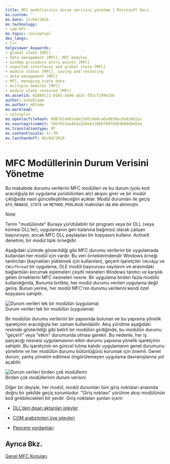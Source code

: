 ```yaml
---
title: MFC modüllerinin durum verisini yönetme | Microsoft Docs
ms.custom: ''
ms.date: 11/04/2016
ms.technology:
- cpp-mfc
ms.topic: conceptual
dev_langs:
- C++
helpviewer_keywords:
- global state [MFC]
- data management [MFC], MFC modules
- window procedure entry points [MFC]
- exported interfaces and global state [MFC]
- module states [MFC], saving and restoring
- data management [MFC]
- MFC, managing state data
- multiple modules [MFC]
- module state restored [MFC]
ms.assetid: 81889c11-0101-4a66-ab3c-f81cf199e1bb
author: mikeblome
ms.author: mblome
ms.workload:
- cplusplus
ms.openlocfilehash: 9d87b2a601e6e25d61de6ca6ad639ac6a62861ac
ms.sourcegitcommit: 76b7653ae443a2b8eb1186b789f8503609d6453e
ms.translationtype: MT
ms.contentlocale: tr-TR
ms.lasthandoff: 05/04/2018
---
```

# <a name="managing-the-state-data-of-mfc-modules"></a>MFC Modüllerinin Durum Verisini Yönetme
Bu makalede durumu verilerini MFC modülleri ve bu durum (yolu kod aracılığıyla bir uygulama yürütülürken alır) akışını girer ve bir modül çıktığında nasıl güncelleştirileceğini açıklar. Modül durumları ile geçiş `AFX_MANAGE_STATE` ve `METHOD_PROLOGUE` makroları da ele alınmıştır.  
  
> [!NOTE]
>  Terim "modülünde" Buraya yürütülebilir bir program veya bir DLL (veya kümesi DLL'ler), uygulamanın geri kalanına bağımsız olarak çalışan başvuruyor, ancak MFC DLL paylaşılan bir kopyasını kullanır. ActiveX denetimi, bir modül tipik örneğidir.  
  
 Aşağıdaki çizimde gösterildiği gibi MFC durumu verilerini bir uygulamada kullanılan her modül için vardır. Bu veri örneklerindendir Windows örneği tanıtıcıları (kaynakları yüklemek için kullanılan), geçerli işaretçiler `CWinApp` ve `CWinThread` bir uygulama, OLE modül başvurusu sayılarını ve arasındaki bağlantıları korumak eşlemeleri çeşitli nesneleri Windows tanıtıcı ve karşılık gelen örneklerini MFC nesneleri nesne. Bir uygulama birden fazla modülü kullandığında, Bununla birlikte, her modül durumu verileri uygulama değil geniş. Bunun yerine, her modül MFC'nin durumu verilerini kendi özel kopyasını sahiptir.  
  
 ![Durum verileri tek bir modülün &#40;uygulama&#41;](../mfc/media/vc387n1.gif "vc387n1")  
Durum verileri tek bir modülün (uygulama)  
  
 Bir modülün durumu verilerini bir yapısında bulunan ve bu yapısına yönelik işaretçinin aracılığıyla her zaman kullanılabilir. Akış yürütme aşağıdaki resimde gösterildiği gibi belirli bir modülün girdiğinde, bu modülün durumu "geçerli" veya "etkin" durumunda olması gerekir. Bu nedenle, her iş parçacığı nesnesi uygulamasının etkin durumu yapısına yönelik işaretçinin sahiptir. Bu işaretçinin en güncel tutma katıdır uygulamanın genel durumunu yönetme ve her modülün durumu bütünlüğünü korumak için önemli. Genel durum, yanlış yönetim edilmesi öngörülemeyen uygulama davranışlarına yol açabilir.  
  
 ![Durum verileri birden çok modüllerin](../mfc/media/vc387n2.gif "vc387n2")  
Birden çok modüllerinin durum verisini  
  
 Diğer bir deyişle, her modül, modül durumları tüm giriş noktaları arasında doğru bir şekilde geçiş sorumludur. "Giriş noktası" yürütme akışı modülünün kod girebilecekleri bir yerdir. Giriş noktaları şunları içerir:  
  
-   [DLL'den dışarı aktarılan işlevler](../mfc/exported-dll-function-entry-points.md)  
  
-   [COM arabirimleri üye işlevleri](../mfc/com-interface-entry-points.md)  
  
-   [Pencere yordamları](../mfc/window-procedure-entry-points.md)  
  
## <a name="see-also"></a>Ayrıca Bkz.  
 [Genel MFC Konuları](../mfc/general-mfc-topics.md)

